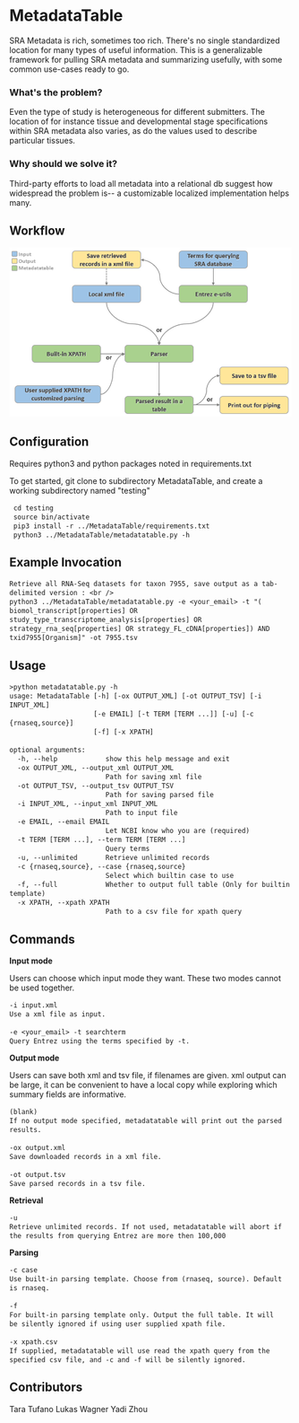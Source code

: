 # MetadataTable
SRA Metadata is rich, sometimes too rich. There's no single standardized location for many types of useful information. This is a generalizable framework for pulling SRA metadata and summarizing usefully, with some common use-cases ready to go.

### What's the problem?
Even the type of study is heterogeneous for different submitters. The location of for instance tissue and developmental stage specifications within SRA metadata also varies, as do the values used to describe particular tissues.

### Why should we solve it?
Third-party efforts to load all metadata into a relational db suggest how widespread the problem is-- a customizable localized implementation helps many.

## Workflow
![Workflow](assets/img/workflow.png)

## Configuration

Requires python3 and python packages noted in requirements.txt

To get started, git clone to subdirectory MetadataTable, and create a working subdirectory named "testing" <br />
``` virtualenv -p python3 testing 
 cd testing 
 source bin/activate 
 pip3 install -r ../MetadataTable/requirements.txt  
 python3 ../MetadataTable/metadatatable.py -h  
 ```

## Example Invocation

``` Please note that this a minimal implementation, quickly written; very few informative warning messages if problems are encountered<br />
Retrieve all RNA-Seq datasets for taxon 7955, save output as a tab-delimited version : <br />
python3 ../MetadataTable/metadatatable.py -e <your_email> -t "(  biomol_transcript[properties] OR study_type_transcriptome_analysis[properties] OR strategy_rna_seq[properties] OR strategy_FL_cDNA[properties]) AND txid7955[Organism]" -ot 7955.tsv 
``` 

## Usage

```
>python metadatatable.py -h
usage: MetadataTable [-h] [-ox OUTPUT_XML] [-ot OUTPUT_TSV] [-i INPUT_XML]
                     [-e EMAIL] [-t TERM [TERM ...]] [-u] [-c {rnaseq,source}]
                     [-f] [-x XPATH]

optional arguments:
  -h, --help            show this help message and exit
  -ox OUTPUT_XML, --output_xml OUTPUT_XML
                        Path for saving xml file
  -ot OUTPUT_TSV, --output_tsv OUTPUT_TSV
                        Path for saving parsed file
  -i INPUT_XML, --input_xml INPUT_XML
                        Path to input file
  -e EMAIL, --email EMAIL
                        Let NCBI know who you are (required)
  -t TERM [TERM ...], --term TERM [TERM ...]
                        Query terms
  -u, --unlimited       Retrieve unlimited records
  -c {rnaseq,source}, --case {rnaseq,source}
                        Select which builtin case to use
  -f, --full            Whether to output full table (Only for builtin template)
  -x XPATH, --xpath XPATH
                        Path to a csv file for xpath query
```

## Commands
**Input mode**

Users can choose which input mode they want. These two modes cannot be used together.

    -i input.xml
    Use a xml file as input.

    -e <your_email> -t searchterm
    Query Entrez using the terms specified by -t.

**Output mode**

Users can save both xml and tsv file, if filenames are given.  xml output can be large, it can be convenient to have a local copy while exploring which summary fields are informative.

    (blank)
    If no output mode specified, metadatatable will print out the parsed
    results.

    -ox output.xml
    Save downloaded records in a xml file.

    -ot output.tsv
    Save parsed records in a tsv file.

**Retrieval**

    -u
    Retrieve unlimited records. If not used, metadatatable will abort if
    the results from querying Entrez are more then 100,000

**Parsing**

    -c case
    Use built-in parsing template. Choose from (rnaseq, source). Default
    is rnaseq.

    -f
    For built-in parsing template only. Output the full table. It will
    be silently ignored if using user supplied xpath file.

    -x xpath.csv
    If supplied, metadatatable will use read the xpath query from the
    specified csv file, and -c and -f will be silently ignored.

## Contributors

Tara Tufano
Lukas Wagner
Yadi Zhou
